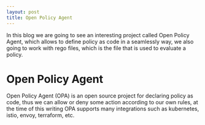 ```yaml
---
layout: post
title: Open Policy Agent
---
```



In this blog we are going to see an interesting project called Open Policy Agent, which allows to define policy as code in a seamlessly way, we also going to work with rego files, which is the file that is used to evaluate a policy.

# Open Policy Agent

Open Policy Agent (OPA) is an open source project for declaring policy as code, thus we can allow or deny some action according to our own rules,
at the time of this writing  OPA supports many integrations such as kubernetes, istio, envoy, terraform, etc.





